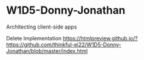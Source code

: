 # W1D5-Donny-Jonathan
Architecting client-side apps

Delete Implementation
https://htmlpreview.github.io/?https://github.com/thinkful-ei22/W1D5-Donny-Jonathan/blob/master/index.html
